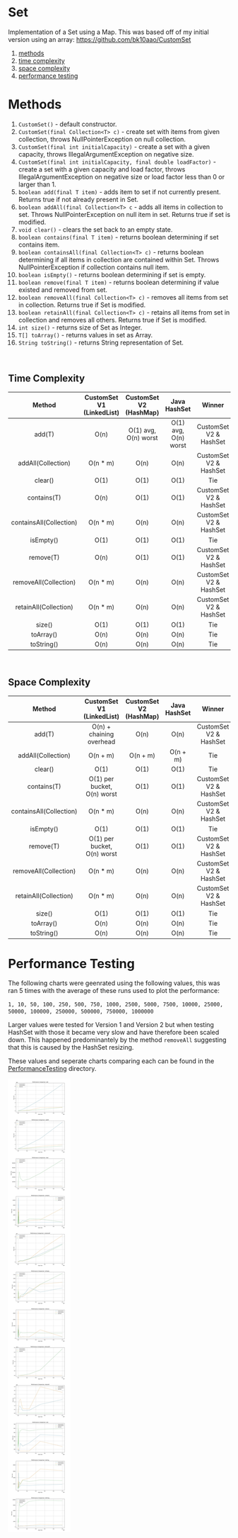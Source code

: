 # Set
Implementation of a Set using a Map. This was based off of my initial version using an array: https://github.com/bk10aao/CustomSet

1. [methods](https://github.com/bk10aao/CustomSetV2/tree/main?tab=readme-ov-file#methods)
2. [time complexity](https://github.com/bk10aao/CustomSetV2/tree/main?tab=readme-ov-file#performance-complexity)
3. [space complexity](https://github.com/bk10aao/CustomSetV2/tree/main?tab=readme-ov-file#space-complexity)
4. [performance testing](https://github.com/bk10aao/CustomSetV2/blob/main/README.md#performance-testing)

   
# Methods
1. `CustomSet()` - default constructor.
2. `CustomSet(final Collection<T> c)` - create set with items from given collection, throws NullPointerException on null collection.
3. `CustomSet(final int initialCapacity)` - create a set with a given capacity, throws IllegalArgumentException on negative size.
4. `CustomSet(final int initialCapacity, final double loadFactor)` - create a set with a given capacity and load factor, throws IllegalArgumentException on negative size or load factor less than 0 or larger than 1.
5. `boolean add(final T item)` - adds item to set if not currently present. Returns true if not already present in Set. 
6. `boolean addAll(final Collection<T> c` - adds all items in collection to set. Throws NullPointerException on null item in set. Returns true if set is modified. 
7. `void clear()` - clears the set back to an empty state.
8. `boolean contains(final T item)` - returns boolean determining if set contains item. 
9. `boolean containsAll(final Collection<T> c)` - returns boolean determining if all items in collection are contained within Set. Throws NullPointerException if collection contains null item.
10. `boolean isEmpty()` - returns boolean determining if set is empty. 
11. `boolean remove(final T item)` - returns boolean determining if value existed and removed from set.
12. `boolean removeAll(final Collection<T> c)` - removes all items from set in collection. Returns true if Set is modified.
13. `boolean retainAll(final Collection<T> c)` - retains all items from set in collection and removes all others. Returns true if Set is modified.
14. `int size()` - returns size of Set as Integer.
15. `T[] toArray()` - returns values in set as Array.
16. `String toString()` - returns String representation of Set.

<br/>

## Time Complexity
|          Method         | CustomSet V1 (LinkedList) | CustomSet V2 (HashMap) |     Java HashSet     |         Winner         |
|:-----------------------:|:-------------------------:|:----------------------:|:--------------------:|:----------------------:|
| add(T)                  | O(n)                      |  O(1) avg, O(n) worst  | O(1) avg, O(n) worst | CustomSet V2 & HashSet |
| addAll(Collection)      | O(n * m)                  |          O(n)          |         O(n)         | CustomSet V2 & HashSet |
| clear()                 | O(1)                      |          O(1)          |         O(1)         | Tie                    |
| contains(T)             | O(n)                      |          O(1)          |         O(1)         | CustomSet V2 & HashSet |
| containsAll(Collection) | O(n * m)                  |          O(n)          |         O(n)         | CustomSet V2 & HashSet |
| isEmpty()               | O(1)                      |          O(1)          |         O(1)         | Tie                    |
| remove(T)               | O(n)                      |          O(1)          |         O(1)         | CustomSet V2 & HashSet |
| removeAll(Collection)   | O(n * m)                  |          O(n)          |         O(n)         | CustomSet V2 & HashSet |
| retainAll(Collection)   | O(n * m)                  |          O(n)          |         O(n)         | CustomSet V2 & HashSet |
| size()                  | O(1)                      |          O(1)          |         O(1)         | Tie                    |
| toArray()               | O(n)                      |          O(n)          |         O(n)         | Tie                    |
| toString()              | O(n)                      |          O(n)          |         O(n)         | Tie                    |
<br/>

## Space Complexity
|          Method         |  CustomSet V1 (LinkedList)  | CustomSet V2 (HashMap) | Java HashSet |         Winner         |
|:-----------------------:|:---------------------------:|:----------------------:|:------------:|:----------------------:|
| add(T)                  | O(n) + chaining overhead    |          O(n)          |     O(n)     | CustomSet V2 & HashSet |
| addAll(Collection)      | O(n + m)                    |        O(n + m)        |   O(n + m)   | Tie                    |
| clear()                 | O(1)                        |          O(1)          |     O(1)     | Tie                    |
| contains(T)             | O(1) per bucket, O(n) worst |          O(1)          |     O(1)     | CustomSet V2 & HashSet |
| containsAll(Collection) | O(n * m)                    |          O(n)          |     O(n)     | CustomSet V2 & HashSet |
| isEmpty()               | O(1)                        |          O(1)          |     O(1)     | Tie                    |
| remove(T)               | O(1) per bucket, O(n) worst |          O(1)          |     O(1)     | CustomSet V2 & HashSet |
| removeAll(Collection)   | O(n * m)                    |          O(n)          |     O(n)     | CustomSet V2 & HashSet |
| retainAll(Collection)   | O(n * m)                    |          O(n)          |     O(n)     | CustomSet V2 & HashSet |
| size()                  | O(1)                        |          O(1)          |     O(1)     | Tie                    |
| toArray()               | O(n)                        |          O(n)          |     O(n)     | Tie                    |
| toString()              | O(n)                        |          O(n)          |     O(n)     | Tie                    |


# Performance Testing

The following charts were geenrated using the following values, this was ran 5 times with the average of these runs used to plot the performance:
```
1, 10, 50, 100, 250, 500, 750, 1000, 2500, 5000, 7500, 10000, 25000, 50000, 100000, 250000, 500000, 750000, 1000000
```

Larger values were tested for Version 1 and Version 2 but when testing HashSet with those it became very slow and have therefore been scaled down. This happened predominantely by the method `removeAll` suggesting that this is caused by the HashSet resizing. 

These values and seperate charts comparing each can be found in the [PerformanceTesting](https://github.com/bk10aao/CustomSetV2/tree/main/PerformanceTesting) directory.

![Combined Performance Charts](PerformanceTesting/CompareAll/combined_grid.jpg)
